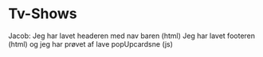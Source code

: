 # Tv-Shows
Jacob: Jeg har lavet headeren med nav baren (html)
Jeg har lavet footeren (html) og jeg har prøvet af lave popUpcardsne (js)
